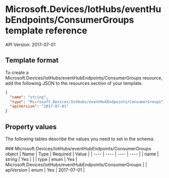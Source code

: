 # Microsoft.Devices/IotHubs/eventHubEndpoints/ConsumerGroups template reference
API Version: 2017-07-01
## Template format

To create a Microsoft.Devices/IotHubs/eventHubEndpoints/ConsumerGroups resource, add the following JSON to the resources section of your template.

```json
{
  "name": "string",
  "type": "Microsoft.Devices/IotHubs/eventHubEndpoints/ConsumerGroups",
  "apiVersion": "2017-07-01"
}
```
## Property values

The following tables describe the values you need to set in the schema.

<a id="Microsoft.Devices/IotHubs/eventHubEndpoints/ConsumerGroups" />
### Microsoft.Devices/IotHubs/eventHubEndpoints/ConsumerGroups object
|  Name | Type | Required | Value |
|  ---- | ---- | ---- | ---- |
|  name | string | Yes |  |
|  type | enum | Yes | Microsoft.Devices/IotHubs/eventHubEndpoints/ConsumerGroups |
|  apiVersion | enum | Yes | 2017-07-01 |


